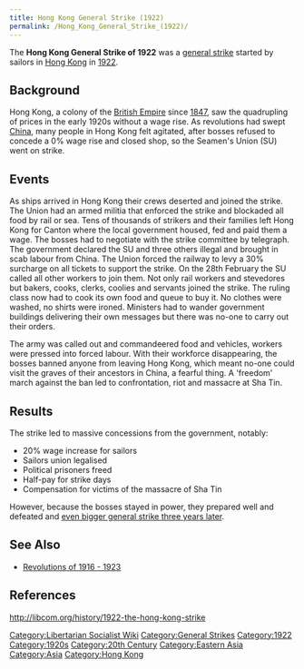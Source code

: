 ```yaml
---
title: Hong Kong General Strike (1922)
permalink: /Hong_Kong_General_Strike_(1922)/
---
```


The **Hong Kong General Strike of 1922** was a [general
strike](List_of_General_Strikes "wikilink") started by sailors in [Hong
Kong](Hong_Kong "wikilink") in
[1922](Timeline_of_Libertarian_Socialism_in_Eastern_Asia "wikilink").

## Background

Hong Kong, a colony of the [British Empire](British_Empire "wikilink")
since [1847](First_Opium_War "wikilink"), saw the quadrupling of prices
in the early 1920s without a wage rise. As revolutions had swept
[China](China "wikilink"), many people in Hong Kong felt agitated, after
bosses refused to concede a 0% wage rise and closed shop, so the
Seamen's Union (SU) went on strike.

## Events

As ships arrived in Hong Kong their crews deserted and joined the
strike. The Union had an armed militia that enforced the strike and
blockaded all food by rail or sea. Tens of thousands of strikers and
their families left Hong Kong for Canton where the local government
housed, fed and paid them a wage. The bosses had to negotiate with the
strike committee by telegraph. The government declared the SU and three
others illegal and brought in scab labour from China. The Union forced
the railway to levy a 30% surcharge on all tickets to support the
strike. On the 28th February the SU called all other workers to join
them. Not only rail workers and stevedores but bakers, cooks, clerks,
coolies and servants joined the strike. The ruling class now had to cook
its own food and queue to buy it. No clothes were washed, no shirts were
ironed. Ministers had to wander government buildings delivering their
own messages but there was no-one to carry out their orders.

The army was called out and commandeered food and vehicles, workers were
pressed into forced labour. With their workforce disappearing, the
bosses banned anyone from leaving Hong Kong, which meant no-one could
visit the graves of their ancestors in China, a fearful thing. A
'freedom' march against the ban led to confrontation, riot and massacre
at Sha Tin.

## Results

The strike led to massive concessions from the government, notably:

- 20% wage increase for sailors
- Sailors union legalised
- Political prisoners freed
- Half-pay for strike days
- Compensation for victims of the massacre of Sha Tin

However, because the bosses stayed in power, they prepared well and
defeated and [even bigger general strike three years
later](Hong_Kong_General_Strike_(1925) "wikilink").

## See Also

- [Revolutions of 1916 - 1923](Revolutions_of_1916_-_1923 "wikilink")

## References

<http://libcom.org/history/1922-the-hong-kong-strike>

[Category:Libertarian Socialist
Wiki](Category:Libertarian_Socialist_Wiki "wikilink") [Category:General
Strikes](Category:General_Strikes "wikilink")
[Category:1922](Category:1922 "wikilink")
[Category:1920s](Category:1920s "wikilink") [Category:20th
Century](Category:20th_Century "wikilink") [Category:Eastern
Asia](Category:Eastern_Asia "wikilink")
[Category:Asia](Category:Asia "wikilink") [Category:Hong
Kong](Category:Hong_Kong "wikilink")